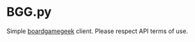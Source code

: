 # BGG.py

Simple [boardgamegeek](https://boardgamegeek.com/wiki/page/BGG_XML_API2) client. Please respect API terms of use.
